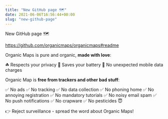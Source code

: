 ```yaml
---
title: "New GitHub page 🗺"
date: 2021-06-06T16:56:44+00:00
slug: "new-github-page"
---
```


New GitHub page 🗺

<https://github.com/organicmaps/organicmaps#readme>

Organic Maps is pure and organic, **made with love**:

☘ Respects your privacy
🌱 Saves your battery
🍃 No unexpected mobile data charges

Organic Map is **free from trackers and other bad stuff**:

✅ No ads
✅ No tracking
✅ No data collection
✅ No phoning home
✅ No annoying registration
✅ No mandatory tutorials
✅ No noisy email spam
✅ No push notifications
✅ No crapware
✅ No pesticides 😇

👉 Reject surveillance - spread the word about Organic Maps!
